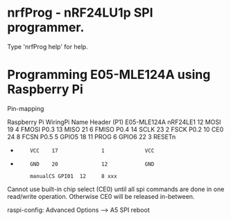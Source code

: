 # nrfProg - nRF24LU1p SPI programmer.

Type 'nrfProg help' for help.

# Programming E05-MLE124A using Raspberry Pi

Pin-mapping

Raspberry Pi
WiringPi  Name   Header (P1)     E05-MLE124A   nRF24LE1
12        MOSI   19              4             FMOSI P0.3
13        MISO   21              6             FMISO P0.4
14        SCLK   23              2             FSCK  P0.2
10        CE0    24              8             FCSN  P0.5
5         GPIO5  18              11            PROG
6         GPIO6  22              3             RESETn
-         VCC    17              1             VCC
-         GND    20              12            GND

          manualCS GPI01  12     8 xxx

Cannot use built-in chip select (CE0) until all spi commands are done in one read/write operation. Otherwise CE0 will be released in-between.


raspi-config:
Advanced Options --> A5 SPI
reboot
